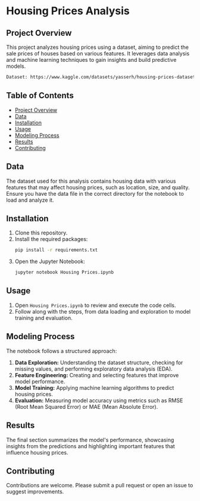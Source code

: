 # Housing Prices Analysis

## Project Overview
This project analyzes housing prices using a dataset, aiming to predict the sale prices of houses based on various features. It leverages data analysis and machine learning techniques to gain insights and build predictive models.
```bash
Dataset: https://www.kaggle.com/datasets/yasserh/housing-prices-dataset
```
## Table of Contents
- [Project Overview](#project-overview)
- [Data](#data)
- [Installation](#installation)
- [Usage](#usage)
- [Modeling Process](#modeling-process)
- [Results](#results)
- [Contributing](#contributing)

## Data
The dataset used for this analysis contains housing data with various features that may affect housing prices, such as location, size, and quality. Ensure you have the data file in the correct directory for the notebook to load and analyze it.

## Installation
1. Clone this repository.
2. Install the required packages:
   ```bash
   pip install -r requirements.txt
   ```
3. Open the Jupyter Notebook:
   ```bash
   jupyter notebook Housing Prices.ipynb
   ```

## Usage
1. Open `Housing Prices.ipynb` to review and execute the code cells.
2. Follow along with the steps, from data loading and exploration to model training and evaluation.

## Modeling Process
The notebook follows a structured approach:
1. **Data Exploration:** Understanding the dataset structure, checking for missing values, and performing exploratory data analysis (EDA).
2. **Feature Engineering:** Creating and selecting features that improve model performance.
3. **Model Training:** Applying machine learning algorithms to predict housing prices.
4. **Evaluation:** Measuring model accuracy using metrics such as RMSE (Root Mean Squared Error) or MAE (Mean Absolute Error).

## Results
The final section summarizes the model's performance, showcasing insights from the predictions and highlighting important features that influence housing prices.

## Contributing
Contributions are welcome. Please submit a pull request or open an issue to suggest improvements.
